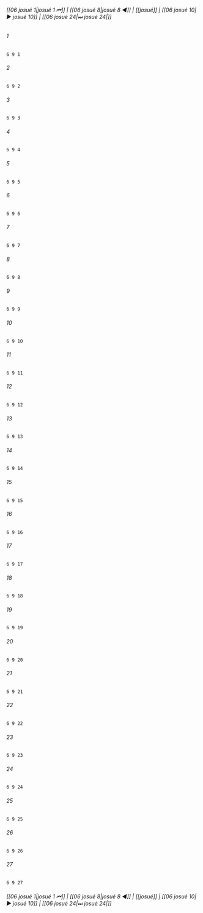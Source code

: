 
###### [[06 josué 1|josué 1 ⏮]] | [[06 josué 8|josué 8 ◀]] | [[josué]] | [[06 josué 10|▶ josué 10]] | [[06 josué 24|⏭ josué 24|]]

###### 1
``` verse
6 9 1 
```
###### 2
``` verse
6 9 2 
```
###### 3
``` verse
6 9 3 
```
###### 4
``` verse
6 9 4 
```
###### 5
``` verse
6 9 5 
```
###### 6
``` verse
6 9 6 
```
###### 7
``` verse
6 9 7 
```
###### 8
``` verse
6 9 8 
```
###### 9
``` verse
6 9 9 
```
###### 10
``` verse
6 9 10 
```
###### 11
``` verse
6 9 11 
```
###### 12
``` verse
6 9 12 
```
###### 13
``` verse
6 9 13 
```
###### 14
``` verse
6 9 14 
```
###### 15
``` verse
6 9 15 
```
###### 16
``` verse
6 9 16 
```
###### 17
``` verse
6 9 17 
```
###### 18
``` verse
6 9 18 
```
###### 19
``` verse
6 9 19 
```
###### 20
``` verse
6 9 20 
```
###### 21
``` verse
6 9 21 
```
###### 22
``` verse
6 9 22 
```
###### 23
``` verse
6 9 23 
```
###### 24
``` verse
6 9 24 
```
###### 25
``` verse
6 9 25 
```
###### 26
``` verse
6 9 26 
```
###### 27
``` verse
6 9 27 
```

###### [[06 josué 1|josué 1 ⏮]] | [[06 josué 8|josué 8 ◀]] | [[josué]] | [[06 josué 10|▶ josué 10]] | [[06 josué 24|⏭ josué 24|]]

